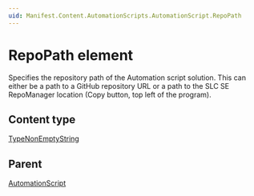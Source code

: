 ```yaml
---
uid: Manifest.Content.AutomationScripts.AutomationScript.RepoPath
---
```


# RepoPath element

Specifies the repository path of the Automation script solution.
This can either be a path to a GitHub repository URL or a path to the SLC SE RepoManager location (Copy button, top left of the program).

## Content type

[TypeNonEmptyString](xref:Manifest-TypeNonEmptyString)

## Parent

[AutomationScript](xref:Manifest.Content.AutomationScripts.AutomationScript)
